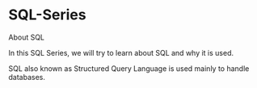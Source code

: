 # SQL-Series
About SQL


In this SQL Series, we will try to learn about SQL and why it is used.

SQL also known as Structured Query Language is used mainly to handle databases.
